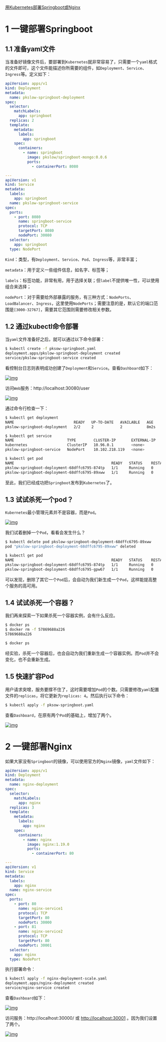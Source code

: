 [用Kubernetes部署Springboot或Nginx](https://www.pkslow.com/archives/kubernetes-springboot-nginx-demo)



# 1 一键部署Springboot

## 1.1 准备yaml文件

当准备好镜像文件后，要部署到`Kubernetes`就非常容易了，只需要一个`yaml`格式的文件即可，这个文件能描述你所需要的组件，如`Deployment`、`Service`、`Ingress`等。定义如下：

```yaml
apiVersion: apps/v1
kind: Deployment
metadata:
  name: pkslow-springboot-deployment
spec:
  selector:
    matchLabels:
      app: springboot
  replicas: 2
  template:
    metadata:
      labels:
        app: springboot
    spec:
      containers:
        - name: springboot
          image: pkslow/springboot-mongo:0.0.6
          ports:
            - containerPort: 8080

---
apiVersion: v1
kind: Service
metadata:
  labels:
    app: springboot
  name: pkslow-springboot-service
spec:
  ports:
    - port: 8080
      name: springboot-service
      protocol: TCP
      targetPort: 8080
      nodePort: 30080
  selector:
    app: springboot
  type: NodePort
```

`Kind`：类型，有`Deployment`、`Service`、`Pod`、`Ingress`等，非常丰富；

`metadata`：用于定义一些组件信息，如名字、标签等；

`labels`：标签功能，非常有用，用于选择关联；但`label`不提供唯一性，可以使用组合来选择；

`nodePort`：对于需要给外部暴露的服务，有三种方式：`NodePorts`、`LoadBalancer`、`Ingress`，这里使用`NodePorts`；需要注意的是，默认它的端口范围是`[3000-32767]`，需要其它范围则需要修改相关参数。

## 1.2 通过kubectl命令部署

当`yaml`文件准备好之后，就可以通过以下命令部署：

```bash
$ kubectl create -f pksow-springboot.yaml 
deployment.apps/pkslow-springboot-deployment created
service/pkslow-springboot-service created
```

看控制台日志则表明成功创建了`Deployment`和`Service`。查看`Dashboard`如下：

[![img](https://pkslow.oss-cn-shenzhen.aliyuncs.com/images/2020/07/Kubernetes-springboot.two-pods.jpg)](https://pkslow.oss-cn-shenzhen.aliyuncs.com/images/2020/07/Kubernetes-springboot.two-pods.jpg)

访问`Web`服务：http://localhost:30080/user

[![img](https://pkslow.oss-cn-shenzhen.aliyuncs.com/images/2020/07/Kubernetes-springboot.web.jpg)](https://pkslow.oss-cn-shenzhen.aliyuncs.com/images/2020/07/Kubernetes-springboot.web.jpg)

通过命令行检查一下：

```bash
$ kubectl get deployment
NAME                           READY   UP-TO-DATE   AVAILABLE   AGE
pkslow-springboot-deployment   2/2     2            2           8m2s

$ kubectl get service
NAME                        TYPE        CLUSTER-IP       EXTERNAL-IP   PORT(S)          AGE
kubernetes                  ClusterIP   10.96.0.1        <none>        443/TCP          10m
pkslow-springboot-service   NodePort    10.102.218.119   <none>        8080:30080/TCP   8m7s

$ kubectl get pod
NAME                                            READY   STATUS    RESTARTS   AGE
pkslow-springboot-deployment-68dffc6795-874tp   1/1     Running   0          8m15s
pkslow-springboot-deployment-68dffc6795-89xww   1/1     Running   0          8m15s
```

至此，我们已经成功把`Springboot`发布到`Kubernetes`了。

## 1.3 试试杀死一个pod？

`Kubernetes`最小管理元素并不是容器，而是`Pod`。

[![img](https://pkslow.oss-cn-shenzhen.aliyuncs.com/images/2020/07/Kubernetes-springboot.pod.jpg)](https://pkslow.oss-cn-shenzhen.aliyuncs.com/images/2020/07/Kubernetes-springboot.pod.jpg)

我们试着删掉一个`Pod`，看看会发生什么？

```bash
$ kubectl delete pod pkslow-springboot-deployment-68dffc6795-89xww
pod "pkslow-springboot-deployment-68dffc6795-89xww" deleted

$ kubectl get pod
NAME                                            READY   STATUS    RESTARTS   AGE
pkslow-springboot-deployment-68dffc6795-874tp   1/1     Running   0          13m
pkslow-springboot-deployment-68dffc6795-gpw67   1/1     Running   0          46s
```

可以发现，删除了其它一个`Pod`后，会自动为我们新生成一个`Pod`，这样能提高整个服务的高可用。

## 1.4 试试杀死一个容器？

我们再来探索一下如果杀死一个容器实例，会有什么反应。

```bash
$ docker ps
$ docker rm -f 57869688a226
57869688a226

$ docker ps
```

经实验，杀死一个容器后，也会自动为我们重新生成一个容器实例。而`Pod`并不会变化，也不会重新生成。

## 1.5 快速扩容Pod

用户请求突增，服务要撑不住了，这时需要增加`Pod`的个数。只需要修改`yaml`配置文件的`replicas`，将它更新为`replicas: 4`。然后执行以下命令：

```bash
$ kubectl apply -f pksow-springboot.yaml
```

查看`Dashboard`，在原有两个`Pod`的基础上，增加了两个。

[![img](https://pkslow.oss-cn-shenzhen.aliyuncs.com/images/2020/07/Kubernetes-springboot.four-pods.jpg)](https://pkslow.oss-cn-shenzhen.aliyuncs.com/images/2020/07/Kubernetes-springboot.four-pods.jpg)

# 2 一键部署Nginx

如果大家没有`Springboot`的镜像，可以使用官方的`Nginx`镜像，`yaml`文件如下：

```yaml
apiVersion: apps/v1
kind: Deployment
metadata:
  name: nginx-deployment
spec:
  selector:
    matchLabels:
      app: nginx
  replicas: 3
  template:
    metadata:
      labels:
        app: nginx
    spec:
      containers:
        - name: nginx
          image: nginx:1.19.0
          ports:
            - containerPort: 80

---
apiVersion: v1
kind: Service
metadata:
  labels:
    app: nginx
  name: nginx-service
spec:
  ports:
    - port: 80
      name: nginx-service1
      protocol: TCP
      targetPort: 80
      nodePort: 30000
    - port: 81
      name: nginx-service2
      protocol: TCP
      targetPort: 80
      nodePort: 30001
  selector:
    app: nginx
  type: NodePort
```

执行部署命令：

```bash
$ kubectl apply -f nginx-deployment-scale.yaml 
deployment.apps/nginx-deployment created
service/nginx-service created
```

查看`Dashboard`如下：

[![img](https://pkslow.oss-cn-shenzhen.aliyuncs.com/images/2020/07/Kubernetes-nginx.three-pods.jpg)](https://pkslow.oss-cn-shenzhen.aliyuncs.com/images/2020/07/Kubernetes-nginx.three-pods.jpg)

访问服务：http://localhost:30000/ 或 [http://localhost:30001](http://localhost:30001/) 。因为我们设置了两个。

[![img](https://pkslow.oss-cn-shenzhen.aliyuncs.com/images/2020/07/Kubernetes-nginx.web.jpg)](https://pkslow.oss-cn-shenzhen.aliyuncs.com/images/2020/07/Kubernetes-nginx.web.jpg)